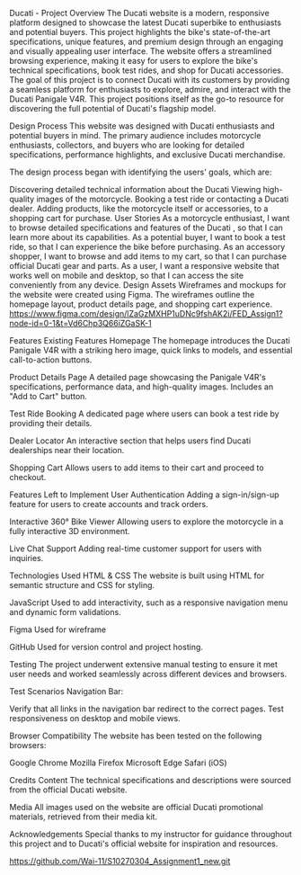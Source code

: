 Ducati - Project Overview
The Ducati website is a modern, responsive platform designed to showcase the latest Ducati superbike to enthusiasts and potential buyers. 
This project highlights the bike's state-of-the-art specifications, unique features, and premium design through an engaging and visually appealing user interface. 
The website offers a streamlined browsing experience, making it easy for users to explore the bike's technical specifications, book test rides, and shop for Ducati accessories.
The goal of this project is to connect Ducati with its customers by providing a seamless platform for enthusiasts to explore, admire, and interact with the Ducati Panigale V4R. 
This project positions itself as the go-to resource for discovering the full potential of Ducati's flagship model.

Design Process
This website was designed with Ducati enthusiasts and potential buyers in mind. 
The primary audience includes motorcycle enthusiasts, collectors, and buyers who are looking for detailed specifications, performance highlights, and exclusive Ducati merchandise.

The design process began with identifying the users' goals, which are:

Discovering detailed technical information about the Ducati
Viewing high-quality images of the motorcycle.
Booking a test ride or contacting a Ducati dealer.
Adding products, like the motorcycle itself or accessories, to a shopping cart for purchase.
User Stories
As a motorcycle enthusiast, I want to browse detailed specifications and features of the Ducati , so that I can learn more about its capabilities.
As a potential buyer, I want to book a test ride, so that I can experience the bike before purchasing.
As an accessory shopper, I want to browse and add items to my cart, so that I can purchase official Ducati gear and parts.
As a user, I want a responsive website that works well on mobile and desktop, so that I can access the site conveniently from any device.
Design Assets
Wireframes and mockups for the website were created using Figma. 
The wireframes outline the homepage layout, product details page, and shopping cart experience.  https://www.figma.com/design/lZaGzMXHP1uDNc9fshAK2i/FED_Assign1?node-id=0-1&t=Vd6Chp3Q66iZGaSK-1

Features
Existing Features
Homepage
The homepage introduces the Ducati Panigale V4R with a striking hero image, quick links to models, and essential call-to-action buttons.

Product Details Page
A detailed page showcasing the Panigale V4R's specifications, performance data, and high-quality images. Includes an "Add to Cart" button.

Test Ride Booking
A dedicated page where users can book a test ride by providing their details.

Dealer Locator
An interactive section that helps users find Ducati dealerships near their location.

Shopping Cart
Allows users to add items to their cart and proceed to checkout.

Features Left to Implement
User Authentication
Adding a sign-in/sign-up feature for users to create accounts and track orders.

Interactive 360° Bike Viewer
Allowing users to explore the motorcycle in a fully interactive 3D environment.

Live Chat Support
Adding real-time customer support for users with inquiries.

Technologies Used
HTML & CSS
The website is built using HTML for semantic structure and CSS for styling.


JavaScript
Used to add interactivity, such as a responsive navigation menu and dynamic form validations.


Figma
Used for wireframe

GitHub
Used for version control and project hosting.

Testing
The project underwent extensive manual testing to ensure it met user needs and worked seamlessly across different devices and browsers.

Test Scenarios
Navigation Bar:

Verify that all links in the navigation bar redirect to the correct pages.
Test responsiveness on desktop and mobile views.


Browser Compatibility
The website has been tested on the following browsers:

Google Chrome
Mozilla Firefox
Microsoft Edge
Safari (iOS)

Credits
Content
The technical specifications and descriptions were sourced from the official Ducati website.

Media
All images used on the website are official Ducati promotional materials, retrieved from their media kit.

Acknowledgements
Special thanks to my instructor for guidance throughout this project and to Ducati's official website for inspiration and resources.

https://github.com/Wai-11/S10270304_Assignment1_new.git
